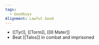 ```yaml
---
tags:
  - GoodGuys
Alignment: Lawful Good
---
```

- [[Tyr]], [[Torm]], [[Ill Mater]]
- Beat [[Talos]] in combat and imprisoned